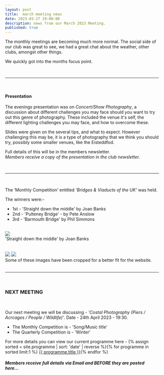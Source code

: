 ```yaml
---
layout: post
title:  march meeting news
date: 2023-03-27 19:00:00
description: news from our March 2023 Meeting.
published: true
---
```


The monthly meetings are becoming much more normal. The social side of our club was great to see, we had a great chat about the weather, other clubs, amongst other things.

We quickly got into the months focus point.

<br>

<hr>

<br>

#### Presentation

The evenings presentation was on *Concert/Show Photography*, a discussion about different challenges you may face should you want to try out this genre of photography. These included the venue it's self, the different lighting challenges you may face, and how to overcome these. 

Slides were given on the several tips, and what to expect. However challenging this may be, it is a type of photography that we think you should try, possibly some smaller venues, like the Eisteddfod.

Full details of this will be in the members newsletter.
<br>
*Members receive a copy of the presentation in the club newsletter.*


<br>

<hr>

<br>

The ‘Monthly Competition’ entitled *'Bridges & Viaducts of the UK'* was held.

The winners were:-

<ul>
	<li>1st - &#39;Straight down the middle&#39; by Joan Banks</li>
	<li>2nd - &#39;Pulteney Bridge&#39; - by Pete Anslow</li>
	<li>3rd - &#39;Barmouth Bridge&#39; by Phil Simmons</li>
</ul>

<br>

<div class="img_row">
	<img class="col three" src="{{ site.baseurl }}/assets/img/March23_Monthly/03 - Straight Down the Middle.jpg">
</div>
<div class="col three caption">
	&#39;Straight down the middle&#39; by Joan Banks
</div>

<br>
<br>

<div class="img_row">
	<img class="col two" src="{{ site.baseurl }}/assets/img/March23_Monthly/12 - Pulteney Bridge.jpg">
	<img class="col one" src="{{ site.baseurl }}/assets/img/March23_Monthly/15 - Barmouth Bridge.jpg">
</div>

<div class="col three caption">
	Some of these images have been cropped for a better fit for the website.
</div>


<br>

<hr>

<br>



### NEXT MEETING
<br>

Our next meeting we will be discussing - *'Costal Photography (Piers / Acrcages / People / Wildlife)'*.
Date - 24th April 2023 - 19:30.

<ul>
    <li>The Monthly Competition is - 'Song/Music title' </li>
	<li>The Quarterly Competition is - 'Winter'</li>
    <!-- <li>The Lancaster Memorial Competition is - 'Autumn'</li> -->
</ul>

For more details you can view our current programme here - {% assign sorted = site.programme | sort: 'date' | reverse  %}{% for programme in sorted limit:1 %} <a class="footlink" href="{{ programme.url | prepend: site.baseurl }}">{{ programme.title }}</a>{% endfor %}

##### Members receive full details via Email and BEFORE they are posted here...

<br>